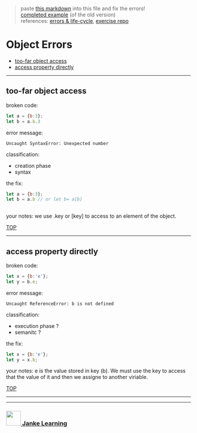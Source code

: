 > paste [this markdown](https://raw.githubusercontent.com/janke-learning/error-exercises/master/objects.md) into this file and fix the errors!    
> [completed example](https://github.com/AlfiYusrina/hyf-javascript1/blob/master/week1/errors_solutions.MD)  (of the old version)  
> references: [errors & life-cycle](https://github.com/janke-learning/errors-and-life-cycle), [exercise repo](https://github.com/janke-learning/errors)


# Object Errors

* [too-far object access](#too-far-object-access)
* [access property directly](#access-property-directly)

---

## too-far object access

broken code:
```js
let a = {b:3};
let b = a.b.3
```
error message:
```
Uncaught SyntaxError: Unexpected number
```
classification:
* creation phase 
* syntax 

the fix:
```js
let a = {b:3};
let b = a.b // or let b= a[b]
  
```
your notes: we use .key or [key] to access to an element of the object. 

[TOP](#object-errors)

---

## access property directly
broken code:
```js
let x = {b:'e'};
let y = b.e;
```
error message:
```
Uncaught ReferenceError: b is not defined
```
classification:
* execution phase ?
* semanitc ?

the fix:
```js
let x = {b:'e'};
let y = x.b;
```
your notes: e is the value stored in key (b). We must use the key to access that the value of it and then we assigne to another viriable.

[TOP](#object-errors)


___
___
### <a href="http://janke-learning.org" target="_blank"><img src="https://user-images.githubusercontent.com/18554853/50098409-22575780-021c-11e9-99e1-962787adaded.png" width="40" height="40"></img> Janke Learning</a>
